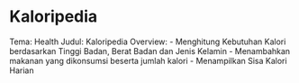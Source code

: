 # Kaloripedia
Tema: Health Judul: Kaloripedia Overview:  - Menghitung Kebutuhan Kalori berdasarkan Tinggi Badan, Berat Badan dan Jenis Kelamin - Menambahkan makanan yang dikonsumsi beserta jumlah kalori - Menampilkan Sisa Kalori Harian

